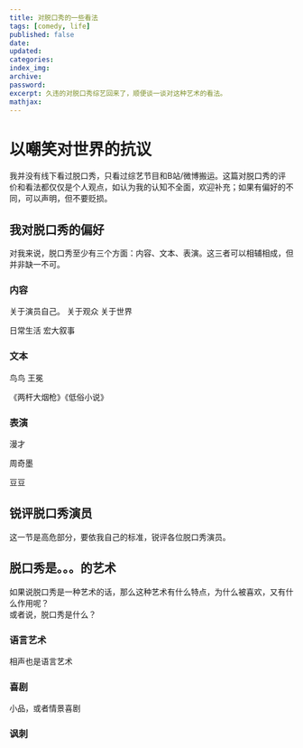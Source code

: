 ```yaml
---
title: 对脱口秀的一些看法
tags: [comedy, life]
published: false
date:
updated:
categories:
index_img:
archive:
password:
excerpt: 久违的对脱口秀综艺回来了，顺便谈一谈对这种艺术的看法。
mathjax:
---
```

# 以嘲笑对世界的抗议
我并没有线下看过脱口秀，只看过综艺节目和B站/微博搬运。这篇对脱口秀的评价和看法都仅仅是个人观点，如认为我的认知不全面，欢迎补充；如果有偏好的不同，可以声明，但不要贬损。

## 我对脱口秀的偏好
对我来说，脱口秀至少有三个方面：内容、文本、表演。这三者可以相辅相成，但并非缺一不可。

### 内容
关于演员自己。
关于观众
关于世界

日常生活
宏大叙事

### 文本
鸟鸟
王冕

《两杆大烟枪》《低俗小说》
### 表演
漫才

周奇墨

豆豆

## 锐评脱口秀演员
这一节是高危部分，要依我自己的标准，锐评各位脱口秀演员。

## 脱口秀是。。。的艺术
如果说脱口秀是一种艺术的话，那么这种艺术有什么特点，为什么被喜欢，又有什么作用呢？  
或者说，脱口秀是什么？

### 语言艺术
相声也是语言艺术
### 喜剧
小品，或者情景喜剧
### 讽刺

